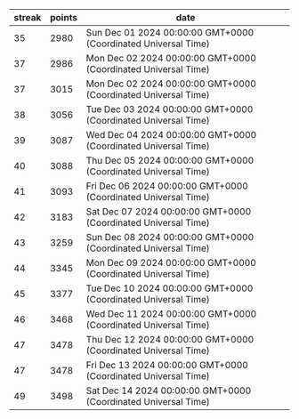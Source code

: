 streak | points | date
--- | --- | ---
35 | 2980 | Sun Dec 01 2024 00:00:00 GMT+0000 (Coordinated Universal Time)
37 | 2986 | Mon Dec 02 2024 00:00:00 GMT+0000 (Coordinated Universal Time)
37 | 3015 | Mon Dec 02 2024 00:00:00 GMT+0000 (Coordinated Universal Time)
38 | 3056 | Tue Dec 03 2024 00:00:00 GMT+0000 (Coordinated Universal Time)
39 | 3087 | Wed Dec 04 2024 00:00:00 GMT+0000 (Coordinated Universal Time)
40 | 3088 | Thu Dec 05 2024 00:00:00 GMT+0000 (Coordinated Universal Time)
41 | 3093 | Fri Dec 06 2024 00:00:00 GMT+0000 (Coordinated Universal Time)
42 | 3183 | Sat Dec 07 2024 00:00:00 GMT+0000 (Coordinated Universal Time)
43 | 3259 | Sun Dec 08 2024 00:00:00 GMT+0000 (Coordinated Universal Time)
44 | 3345 | Mon Dec 09 2024 00:00:00 GMT+0000 (Coordinated Universal Time)
45 | 3377 | Tue Dec 10 2024 00:00:00 GMT+0000 (Coordinated Universal Time)
46 | 3468 | Wed Dec 11 2024 00:00:00 GMT+0000 (Coordinated Universal Time)
47 | 3478 | Thu Dec 12 2024 00:00:00 GMT+0000 (Coordinated Universal Time)
47 | 3478 | Fri Dec 13 2024 00:00:00 GMT+0000 (Coordinated Universal Time)
49 | 3498 | Sat Dec 14 2024 00:00:00 GMT+0000 (Coordinated Universal Time)

